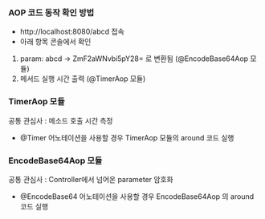### AOP 코드 동작 확인 방법
* http://localhost:8080/abcd 접속
* 아래 항목 콘솔에서 확인

1. param: abcd -> ZmF2aWNvbi5pY28= 로 변환됨 (@EncodeBase64Aop 모듈)
2. 메서드 실행 시간 출력  (@TimerAop 모듈)


### TimerAop 모듈
공통 관심사 : 메소드 호출 시간 측정

* @Timer 어노테이션을 사용할 경우 TimerAop 모듈의 around 코드 실행


### EncodeBase64Aop 모듈
공통 관심사 : Controller에서 넘어온 parameter 암호화

* @EncodeBase64 어노테이션을 사용할 경우 EncodeBase64Aop 의 around 코드 실행 

